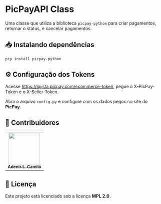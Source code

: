 # PicPayAPI Class

Uma classe que utiliza a biblioteca `picpay-python` para criar pagamentos, retornar o status, e cancelar pagamentos.

## 📥 Instalando dependências

```bash
pip install picpay-python
```

## ⚙ Configuração dos Tokens

Acesse https://lojista.picpay.com/ecommerce-token, pegue o X-PicPay-Token e o X-Seller-Token.

Abra o arquivo `config.py` e configure com os dados pegos no site do **PicPay**.

## 👥 Contribuidores

<table>
  <tr>
    <td align="center"><a href="https://github.com/adenirlc"><img src="https://avatars1.githubusercontent.com/u/56934001?s=460&v=4" width="100px;"/><br /><sub><b>Adenir L. Camilo</b></sub></a></td>
  </tr>
</table>

## 📖 Licença

Este projeto está licenciado sob a licença **MPL 2.0**.

